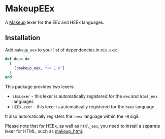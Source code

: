 # MakeupEEx

A [Makeup](https://github.com/elixir-makeup/makeup/) lexer for the EEx and HEEx languages.

## Installation

Add `makeup_eex` to your list of dependencies in `mix.exs`:

```elixir
def deps do
  [
    {:makeup_eex, "~> 1.0"}
  ]
end
```

This package provides two lexers:

* `EExLexer` - this lexer is automatically registered for the `eex` and `html_eex` languages
* `HEExLexer` - this lexer is automatically registered for the `heex` language

It also automatically registers the `heex` language within the `~H` sigil.

Please note that for HEEx, as well as `html_eex`, you need to install a separate lexer for HTML, such as [makeup_html](https://hex.pm/packages/makeup_html).
